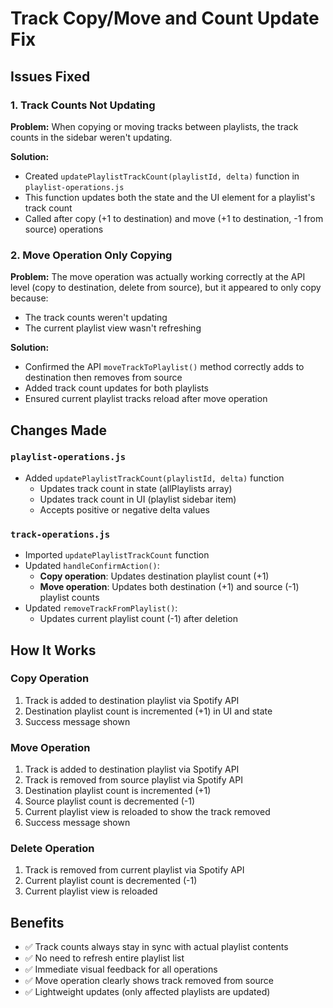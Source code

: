 # Track Copy/Move and Count Update Fix

## Issues Fixed

### 1. Track Counts Not Updating
**Problem:** When copying or moving tracks between playlists, the track counts in the sidebar weren't updating.

**Solution:** 
- Created `updatePlaylistTrackCount(playlistId, delta)` function in `playlist-operations.js`
- This function updates both the state and the UI element for a playlist's track count
- Called after copy (+1 to destination) and move (+1 to destination, -1 from source) operations

### 2. Move Operation Only Copying
**Problem:** The move operation was actually working correctly at the API level (copy to destination, delete from source), but it appeared to only copy because:
- The track counts weren't updating
- The current playlist view wasn't refreshing

**Solution:**
- Confirmed the API `moveTrackToPlaylist()` method correctly adds to destination then removes from source
- Added track count updates for both playlists
- Ensured current playlist tracks reload after move operation

## Changes Made

### `playlist-operations.js`
- Added `updatePlaylistTrackCount(playlistId, delta)` function
  - Updates track count in state (allPlaylists array)
  - Updates track count in UI (playlist sidebar item)
  - Accepts positive or negative delta values

### `track-operations.js`
- Imported `updatePlaylistTrackCount` function
- Updated `handleConfirmAction()`:
  - **Copy operation**: Updates destination playlist count (+1)
  - **Move operation**: Updates both destination (+1) and source (-1) playlist counts
- Updated `removeTrackFromPlaylist()`:
  - Updates current playlist count (-1) after deletion

## How It Works

### Copy Operation
1. Track is added to destination playlist via Spotify API
2. Destination playlist count is incremented (+1) in UI and state
3. Success message shown

### Move Operation
1. Track is added to destination playlist via Spotify API
2. Track is removed from source playlist via Spotify API
3. Destination playlist count is incremented (+1)
4. Source playlist count is decremented (-1)
5. Current playlist view is reloaded to show the track removed
6. Success message shown

### Delete Operation
1. Track is removed from current playlist via Spotify API
2. Current playlist count is decremented (-1)
3. Current playlist view is reloaded

## Benefits
- ✅ Track counts always stay in sync with actual playlist contents
- ✅ No need to refresh entire playlist list
- ✅ Immediate visual feedback for all operations
- ✅ Move operation clearly shows track removed from source
- ✅ Lightweight updates (only affected playlists are updated)
